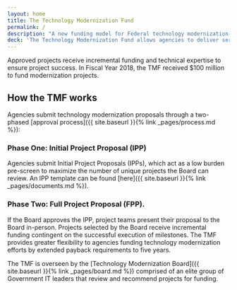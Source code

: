 ```yaml
---
layout: home
title: The Technology Modernization Fund
permalink: /
description: "A new funding model for Federal technology modernization projects"
deck: 'The Technology Modernization Fund allows agencies to deliver services to the American public faster, better secure sensitive systems and data, and use taxpayer dollars more efficiently.'
---
```


Approved projects receive incremental funding and technical expertise to ensure project success. In Fiscal Year 2018, the TMF received $100 million to fund modernization projects.

## How the TMF works

Agencies submit technology modernization proposals through a two-phased [approval process]({{ site.baseurl }}{% link _pages/process.md %}):

### Phase One: Initial Project Proposal (IPP)
Agencies submit Initial Project Proposals (IPPs), which act as a low burden pre-screen to maximize the number of unique projects the Board can review. An IPP template can be found [here]({{ site.baseurl }}{% link _pages/documents.md %}).

### Phase Two: Full Project Proposal (FPP).
If the Board approves the IPP, project teams present their proposal to the Board in-person. Projects selected by the Board receive incremental funding contingent on the successful execution of milestones. The TMF provides greater flexibility to agencies funding technology modernization efforts by extended payback requirements to five years.

The TMF is overseen by the [Technology Modernization Board]({{ site.baseurl }}{% link _pages/board.md %}) comprised of an elite group of Government IT leaders that review and recommend projects for funding.
